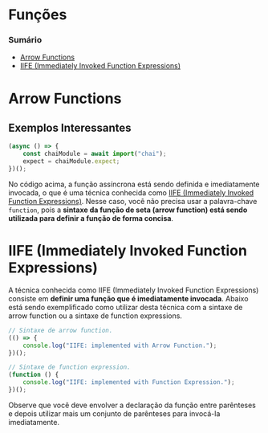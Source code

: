 # Funções

### Sumário

- [Arrow Functions](#arrow-functions)
- [IIFE (Immediately Invoked Function Expressions)](#iife)

# <a id="arrow-functions">Arrow Functions</a>

## Exemplos Interessantes

```JavaScript
(async () => {
    const chaiModule = await import("chai");
    expect = chaiModule.expect;
})();
```

No código acima, a função assíncrona está sendo definida e imediatamente invocada, o que é uma técnica conhecida como [IIFE (Immediately Invoked Function Expressions)](#iife). Nesse caso, você não precisa usar a palavra-chave `function`, pois a **sintaxe da função de seta (arrow function) está sendo utilizada para definir a função de forma concisa**.

# <a id="iife">IIFE (Immediately Invoked Function Expressions)</a>

A técnica conhecida como IIFE (Immediately Invoked Function Expressions) consiste em **definir uma função que é imediatamente invocada**. Abaixo está sendo exemplificado como utilizar desta técnica com a sintaxe de arrow function ou a sintaxe de function expressions.

```JavaScript
// Sintaxe de arrow function.
(() => {
    console.log("IIFE: implemented with Arrow Function.");
})();

// Sintaxe de function expression.
(function () {
    console.log("IIFE: implemented with Function Expression.");
})();
```

Observe que você deve envolver a declaração da função entre parênteses e depois utilizar mais um conjunto de parênteses para invocá-la imediatamente.